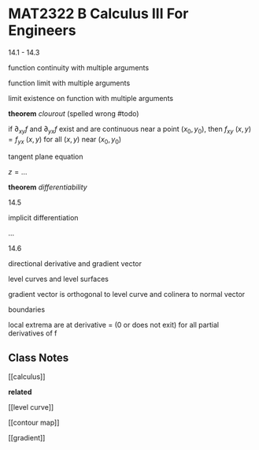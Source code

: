 # MAT2322 B Calculus III For Engineers

14.1 - 14.3

function continuity with multiple arguments

function limit with multiple arguments

limit existence on function with multiple arguments

**theorem** _clourout_ (spelled wrong #todo)

if $\partial_{xy} f$ and $\partial_{yx} f$ exist and are continuous near a point $(x_0, y_0)$, then $f_{xy}\ (x, y) = f_{yx}\ (x, y)$ for all $(x, y)$ near $(x_0, y_0)$

tangent plane equation

$z = \dots$

**theorem** _differentiability_

<!-- $f$ is differentiable at $(x_0, y_0)$ if and only if $\partial_{xy} f$ and $\partial_{yx} f$ exist and are continuous near $(x_0, y_0)$ -->

14.5

implicit differentiation

...

14.6

directional derivative and gradient vector

level curves and level surfaces

gradient vector is orthogonal to level curve and colinera to normal vector

boundaries

local extrema are at derivative = (0 or does not exit) for all partial derivatives of f

## Class Notes

[[calculus]]

**related**

[[level curve]]

[[contour map]]

[[gradient]]
